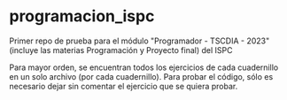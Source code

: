# programacion_ispc
Primer repo de prueba para el módulo "Programador - TSCDIA - 2023" (incluye las materias Programación y Proyecto final) del ISPC

Para mayor orden, se encuentran todos los ejercicios de cada cuadernillo en un solo archivo (por cada cuadernillo). Para probar el código, sólo es necesario dejar sin comentar el ejercicio que se quiera probar.
